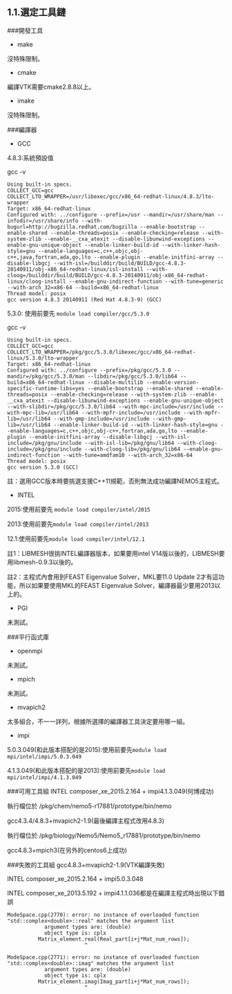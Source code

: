 ## 1.1.選定工具鏈
###開發工具
* make

 沒特殊限制。
* cmake

 編譯VTK需要cmake2.8.8以上。
* imake

 沒特殊限制。

###編譯器
* GCC

 4.8.3:系統預設值

 gcc -v
 ```
Using built-in specs.
COLLECT_GCC=gcc
COLLECT_LTO_WRAPPER=/usr/libexec/gcc/x86_64-redhat-linux/4.8.3/lto-wrapper
Target: x86_64-redhat-linux
Configured with: ../configure --prefix=/usr --mandir=/usr/share/man --infodir=/usr/share/info --with-bugurl=http://bugzilla.redhat.com/bugzilla --enable-bootstrap --enable-shared --enable-threads=posix --enable-checking=release --with-system-zlib --enable-__cxa_atexit --disable-libunwind-exceptions --enable-gnu-unique-object --enable-linker-build-id --with-linker-hash-style=gnu --enable-languages=c,c++,objc,obj-c++,java,fortran,ada,go,lto --enable-plugin --enable-initfini-array --disable-libgcj --with-isl=/builddir/build/BUILD/gcc-4.8.3-20140911/obj-x86_64-redhat-linux/isl-install --with-cloog=/builddir/build/BUILD/gcc-4.8.3-20140911/obj-x86_64-redhat-linux/cloog-install --enable-gnu-indirect-function --with-tune=generic --with-arch_32=x86-64 --build=x86_64-redhat-linux
Thread model: posix
gcc version 4.8.3 20140911 (Red Hat 4.8.3-9) (GCC)
 ```
 5.3.0: 使用前要先 ```module load compiler/gcc/5.3.0```

 gcc -v
```
Using built-in specs.
COLLECT_GCC=gcc
COLLECT_LTO_WRAPPER=/pkg/gcc/5.3.0/libexec/gcc/x86_64-redhat-linux/5.3.0/lto-wrapper
Target: x86_64-redhat-linux
Configured with: ../configure --prefix=/pkg/gcc/5.3.0 --mandir=/pkg/gcc/5.3.0/man --libdir=/pkg/gcc/5.3.0/lib64 --build=x86_64-redhat-linux --disable-multilib --enable-version-specific-runtime-libs=yes --enable-bootstrap --enable-shared --enable-threads=posix --enable-checking=release --with-system-zlib --enable-__cxa_atexit --disable-libunwind-exceptions --enable-gnu-unique-object --with-slibdir=/pkg/gcc/5.3.0/lib64 --with-mpc-include=/usr/include --with-mpc-lib=/usr/lib64 --with-mpfr-include=/usr/include --with-mpfr-lib=/usr/lib64 --with-gmp-include=/usr/include --with-gmp-lib=/usr/lib64 --enable-linker-build-id --with-linker-hash-style=gnu --enable-languages=c,c++,objc,obj-c++,fortran,ada,go,lto --enable-plugin --enable-initfini-array --disable-libgcj --with-isl-include=/pkg/gnu/include --with-isl-lib=/pkg/gnu/lib64 --with-cloog-include=/pkg/gnu/include --with-cloog-lib=/pkg/gnu/lib64 --enable-gnu-indirect-function --with-tune=amdfam10 --with-arch_32=x86-64
Thread model: posix
gcc version 5.3.0 (GCC)
```
註：選用GCC版本時要挑選支援C++11規範，否則無法成功編譯NEMO5主程式。

* INTEL

 2015:使用前要先 ```module load compiler/intel/2015```

 2013:使用前要先```module load compiler/intel/2013```

 12.1:使用前要先```module load compiler/intel/12.1```
 
 註1：LIBMESH很挑INTEL編譯器版本，如果要用intel V14版以後的，LIBMESH要用libmesh-0.9.3以後的。
 
 註2：主程式內會用到FEAST Eigenvalue Solver，MKL要11.0 Update 2才有這功能，所以如果要使用MKL的FEAST Eigenvalue Solver，編譯器最少要用2013以上的。

* PGI

 未測試。

###平行函式庫
* openmpi

 未測試。
* mpich

 未測試。
* mvapich2

 太多組合，不一一詳列，根據所選擇的編譯器工具決定要用哪一組。
* impi

 5.0.3.049(和此版本搭配的是2015):使用前要先```module load mpi/intel/impi/5.0.3.049```
 
 4.1.3.049(和此版本搭配的是2013):使用前要先```module load mpi/intel/impi/4.1.3.049```

###可用工具組
INTEL composer_xe_2015.2.164 + impi4.1.3.049(何博成功)

執行檔位於
/pkg/chem/nemo5-r17881/prototype/bin/nemo

gcc4.3.4/4.8.3+mvapich2-1.9(最後編譯主程式改用4.8.3)

執行檔位於
/pkg/biology/Nemo5/Nemo5_r17881/prototype/bin/nemo

gcc4.8.3+mpich3(在另外的centos6上成功)

###失敗的工具組
gcc4.8.3+mvapich2-1.9(VTK編譯失敗)

INTEL composer_xe_2015.2.164 + impi5.0.3.048

INTEL composer_xe_2013.5.192 + impi4.1.1.036都是在編譯主程式時出現以下錯誤
```
ModeSpace.cpp(2770): error: no instance of overloaded function "std::complex<double>::real" matches the argument list
            argument types are: (double)
            object type is: cplx
          Matrix_element.real(Real_part[i+j*Mat_num_rows]);
                         ^

ModeSpace.cpp(2771): error: no instance of overloaded function "std::complex<double>::imag" matches the argument list
            argument types are: (double)
            object type is: cplx
          Matrix_element.imag(Imag_part[i+j*Mat_num_rows]);
                         ^
```